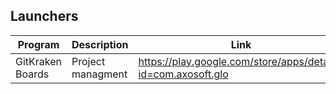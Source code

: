 ## Launchers

| Program | Description | Link | Plugins | Comment |
| --- | --- | --- | --- | --- |
| GitKraken Boards | Project managment | https://play.google.com/store/apps/details?id=com.axosoft.glo |
